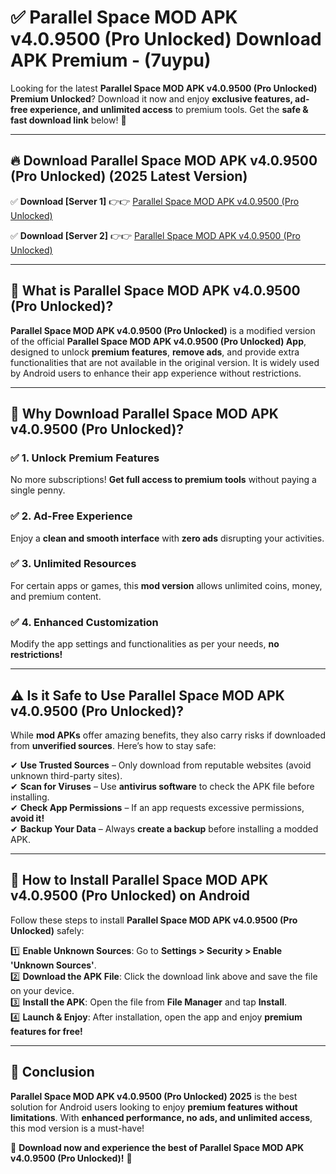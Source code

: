 
# ✅ Parallel Space MOD APK v4.0.9500 (Pro Unlocked) Download APK Premium -  (7uypu) 

Looking for the latest **Parallel Space MOD APK v4.0.9500 (Pro Unlocked) Premium Unlocked**? Download it now and enjoy **exclusive features, ad-free experience, and unlimited access** to premium tools. Get the **safe & fast download link** below! 🚀

---

## 🔥 Download Parallel Space MOD APK v4.0.9500 (Pro Unlocked) (2025 Latest Version)

✅ **Download [Server 1]** 👉👉 [Parallel Space MOD APK v4.0.9500 (Pro Unlocked) ](https://apkcomod.com?title=Parallel_Space_MOD_APK_v4.0.9500_(Pro_Unlocked))  

✅ **Download [Server 2]** 👉👉 [Parallel Space MOD APK v4.0.9500 (Pro Unlocked) ](https://apkcomod.com?title=Parallel_Space_MOD_APK_v4.0.9500_(Pro_Unlocked))  


---

## 📌 What is Parallel Space MOD APK v4.0.9500 (Pro Unlocked)?

**Parallel Space MOD APK v4.0.9500 (Pro Unlocked)** is a modified version of the official **Parallel Space MOD APK v4.0.9500 (Pro Unlocked) App**, designed to unlock **premium features**, **remove ads**, and provide extra functionalities that are not available in the original version. It is widely used by Android users to enhance their app experience without restrictions.

---

## 🌟 Why Download Parallel Space MOD APK v4.0.9500 (Pro Unlocked)?

### ✅ 1. Unlock Premium Features
No more subscriptions! **Get full access to premium tools** without paying a single penny.

### ✅ 2. Ad-Free Experience
Enjoy a **clean and smooth interface** with **zero ads** disrupting your activities.

### ✅ 3. Unlimited Resources
For certain apps or games, this **mod version** allows unlimited coins, money, and premium content.

### ✅ 4. Enhanced Customization
Modify the app settings and functionalities as per your needs, **no restrictions!**

---

## ⚠️ Is it Safe to Use Parallel Space MOD APK v4.0.9500 (Pro Unlocked)?

While **mod APKs** offer amazing benefits, they also carry risks if downloaded from **unverified sources**. Here’s how to stay safe:

✔ **Use Trusted Sources** – Only download from reputable websites (avoid unknown third-party sites).  
✔ **Scan for Viruses** – Use **antivirus software** to check the APK file before installing.  
✔ **Check App Permissions** – If an app requests excessive permissions, **avoid it!**  
✔ **Backup Your Data** – Always **create a backup** before installing a modded APK.

---

## 📲 How to Install Parallel Space MOD APK v4.0.9500 (Pro Unlocked) on Android

Follow these steps to install **Parallel Space MOD APK v4.0.9500 (Pro Unlocked)** safely:

1️⃣ **Enable Unknown Sources**: Go to **Settings > Security > Enable 'Unknown Sources'**.  
2️⃣ **Download the APK File**: Click the download link above and save the file on your device.  
3️⃣ **Install the APK**: Open the file from **File Manager** and tap **Install**.  
4️⃣ **Launch & Enjoy**: After installation, open the app and enjoy **premium features for free!**

---

## 🚀 Conclusion

**Parallel Space MOD APK v4.0.9500 (Pro Unlocked) 2025** is the best solution for Android users looking to enjoy **premium features without limitations**. With **enhanced performance, no ads, and unlimited access**, this mod version is a must-have!

🔻 **Download now and experience the best of Parallel Space MOD APK v4.0.9500 (Pro Unlocked)!** 🔻


